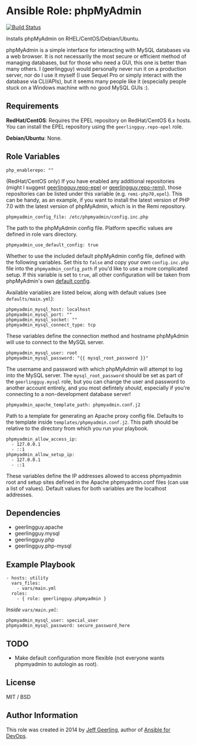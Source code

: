 # Ansible Role: phpMyAdmin

[![Build Status](https://travis-ci.org/geerlingguy/ansible-role-phpmyadmin.svg?branch=master)](https://travis-ci.org/geerlingguy/ansible-role-phpmyadmin)

Installs phpMyAdmin on RHEL/CentOS/Debian/Ubuntu.

phpMyAdmin is a simple interface for interacting with MySQL databases via a web browser. It is not necessarily the most secure or efficient method of managing databases, but for those who need a GUI, this one is better than many others. I (geerlingguy) would personally never run it on a production server, nor do I use it myself (I use Sequel Pro or simply interact with the database via CLI/APIs), but it seems many people like it (especially people stuck on a Windows machine with no good MySQL GUIs :).

## Requirements

**RedHat/CentOS**: Requires the EPEL repository on RedHat/CentOS 6.x hosts. You can install the EPEL repository using the `geerlingguy.repo-epel` role.

**Debian/Ubuntu**: None.

## Role Variables

    php_enablerepo: ""

(RedHat/CentOS only) If you have enabled any additional repositories (might I suggest [geerlingguy.repo-epel](https://github.com/geerlingguy/ansible-role-repo-epel) or [geerlingguy.repo-remi](https://github.com/geerlingguy/ansible-role-repo-remi)), those repositories can be listed under this variable (e.g. `remi-php70,epel`). This can be handy, as an example, if you want to install the latest version of PHP 7.0 with the latest version of phpMyAdmin, which is in the Remi repository.

    phpmyadmin_config_file: /etc/phpmyadmin/config.inc.php

The path to the phpMyAdmin config file. Platform specific values are defined in role vars directory.

    phpmyadmin_use_default_config: true

Whether to use the included default phpMyAdmin config file, defined with the following variables. Set this to `false` and copy your own `config.inc.php` file into the `phpmyadmin_config_path` if you'd like to use a more complicated setup. If this variable is set to `true`, all other configuration will be taken from phpMyAdmin's own [default config](https://docs.phpmyadmin.net/en/latest/config.html).

Available variables are listed below, along with default values (see `defaults/main.yml`):

    phpmyadmin_mysql_host: localhost
    phpmyadmin_mysql_port: ""
    phpmyadmin_mysql_socket: ""
    phpmyadmin_mysql_connect_type: tcp

These variables define the connection method and hostname phpMyAdmin will use to connect to the MySQL server.

    phpmyadmin_mysql_user: root
    phpmyadmin_mysql_password: "{{ mysql_root_password }}"

The username and password with which phpMyAdmin will attempt to log into the MySQL server. The `mysql_root_password` should be set as part of the `geerlingguy.mysql` role, but you can change the user and password to another account entirely, and you most defintely *should*, especially if you're connecting to a non-development database server!

    phpmyadmin_apache_template_path: phpmyadmin.conf.j2

Path to a template for generating an Apache proxy config file. Defaults to the template inside `templates/phpmyadmin.conf.j2`. This path should be relative to the directory from which you run your playbook.

    phpmyadmin_allow_access_ip:
      - 127.0.0.1
      - ::1
    phpmyadmin_allow_setup_ip:
      - 127.0.0.1
      - ::1

These variables define the IP addresses allowed to access phpmyadmin root and setup sites defined in the Apache phpmyadmin.conf files (can use a list of values). Default values for both variables are the localhost addresses.


## Dependencies

  - geerlingguy.apache
  - geerlingguy.mysql
  - geerlingguy.php
  - geerlingguy.php-mysql

## Example Playbook

    - hosts: utility
      vars_files:
        - vars/main.yml
      roles:
        - { role: geerlingguy.phpmyadmin }

*Inside `vars/main.yml`*:

    phpmyadmin_mysql_user: special_user
    phpmyadmin_mysql_password: secure_password_here

## TODO

  - Make default configuration more flexible (not everyone wants phpmyadmin to autologin as root).

## License

MIT / BSD

## Author Information

This role was created in 2014 by [Jeff Geerling](https://www.jeffgeerling.com/), author of [Ansible for DevOps](https://www.ansiblefordevops.com/).
